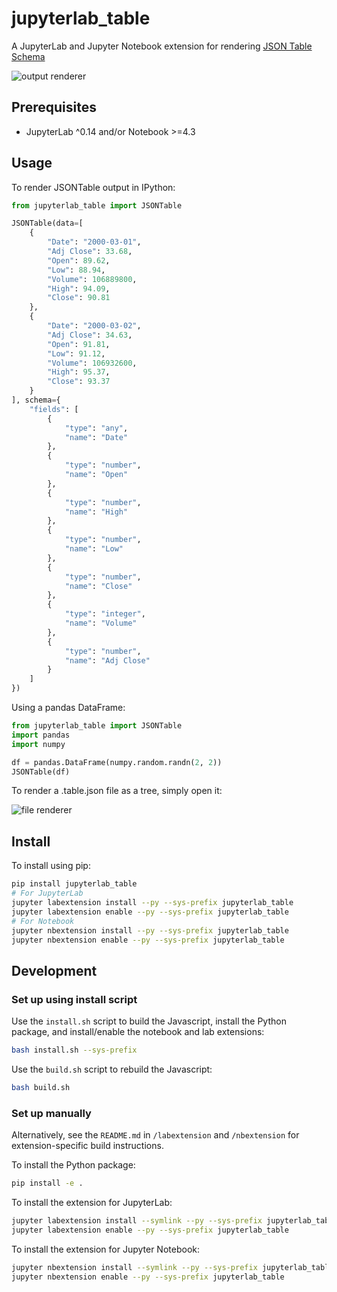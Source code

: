 # jupyterlab_table

A JupyterLab and Jupyter Notebook extension for rendering [JSON Table Schema](http://frictionlessdata.io/guides/json-table-schema/)

![output renderer](http://g.recordit.co/l9WLsSxPPd.gif)

## Prerequisites

* JupyterLab ^0.14 and/or Notebook >=4.3

## Usage

To render JSONTable output in IPython:

```python
from jupyterlab_table import JSONTable

JSONTable(data=[
    {
        "Date": "2000-03-01",
        "Adj Close": 33.68,
        "Open": 89.62,
        "Low": 88.94,
        "Volume": 106889800,
        "High": 94.09,
        "Close": 90.81
    },
    {
        "Date": "2000-03-02",
        "Adj Close": 34.63,
        "Open": 91.81,
        "Low": 91.12,
        "Volume": 106932600,
        "High": 95.37,
        "Close": 93.37
    }
], schema={
    "fields": [
        {
            "type": "any",
            "name": "Date"
        },
        {
            "type": "number",
            "name": "Open"
        },
        {
            "type": "number",
            "name": "High"
        },
        {
            "type": "number",
            "name": "Low"
        },
        {
            "type": "number",
            "name": "Close"
        },
        {
            "type": "integer",
            "name": "Volume"
        },
        {
            "type": "number",
            "name": "Adj Close"
        }
    ]
})
```

Using a pandas DataFrame:

```python
from jupyterlab_table import JSONTable
import pandas
import numpy

df = pandas.DataFrame(numpy.random.randn(2, 2))
JSONTable(df)
```

To render a .table.json file as a tree, simply open it:

![file renderer](http://g.recordit.co/7BNlGqlKtP.gif)

## Install

To install using pip:

```bash
pip install jupyterlab_table
# For JupyterLab
jupyter labextension install --py --sys-prefix jupyterlab_table
jupyter labextension enable --py --sys-prefix jupyterlab_table
# For Notebook
jupyter nbextension install --py --sys-prefix jupyterlab_table
jupyter nbextension enable --py --sys-prefix jupyterlab_table
```

## Development

### Set up using install script

Use the `install.sh` script to build the Javascript, install the Python package, and install/enable the notebook and lab extensions:

```bash
bash install.sh --sys-prefix
```

Use the `build.sh` script to rebuild the Javascript:

```bash
bash build.sh
```

### Set up manually

Alternatively, see the `README.md` in `/labextension` and `/nbextension` for extension-specific build instructions. 

To install the Python package:

```bash
pip install -e .
```

To install the extension for JupyterLab:

```bash
jupyter labextension install --symlink --py --sys-prefix jupyterlab_table
jupyter labextension enable --py --sys-prefix jupyterlab_table
```

To install the extension for Jupyter Notebook:

```bash
jupyter nbextension install --symlink --py --sys-prefix jupyterlab_table
jupyter nbextension enable --py --sys-prefix jupyterlab_table
```
